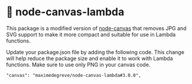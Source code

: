 # 🛟 node-canvas-lambda 

This package is a modified version of [node-canvas](https://github.com/Automattic/node-canvas/) that removes JPG and SVG support to make it more compact and suitable for use in Lambda functions.

Update your package.json file by adding the following code. This change will help reduce the package size and enable it to work with Lambda functions. Make sure to use only PNG in your canvas code.

```
"canvas": "maximedegreve/node-canvas-lambda#3.0.0",
```
